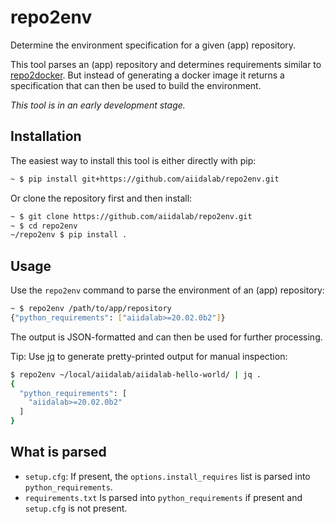 # repo2env

Determine the environment specification for a given (app) repository.

This tool parses an (app) repository and determines requirements similar to [repo2docker](https://github.com/jupyterhub/repo2docker).
But instead of generating a docker image it returns a specification that can then be used to build the environment.

_This tool is in an early development stage._

## Installation

The easiest way to install this tool is either directly with pip:
```bash
~ $ pip install git+https://github.com/aiidalab/repo2env.git
```
Or clone the repository first and then install:
```bash
~ $ git clone https://github.com/aiidalab/repo2env.git
~ $ cd repo2env
~/repo2env $ pip install .
```

## Usage

Use the `repo2env` command to parse the environment of an (app) repository:

```bash
~ $ repo2env /path/to/app/repository
{"python_requirements": ["aiidalab>=20.02.0b2"]}
```

The output is JSON-formatted and can then be used for further processing.

Tip: Use [jq](https://stedolan.github.io/jq/) to generate pretty-printed output for manual inspection:
```bash
$ repo2env ~/local/aiidalab/aiidalab-hello-world/ | jq .
{
  "python_requirements": [
    "aiidalab>=20.02.0b2"
  ]
}
```


## What is parsed

 - `setup.cfg`: If present, the `options.install_requires` list is parsed into `python_requirements`.
 - `requirements.txt` Is parsed into `python_requirements` if present and `setup.cfg` is not present.
